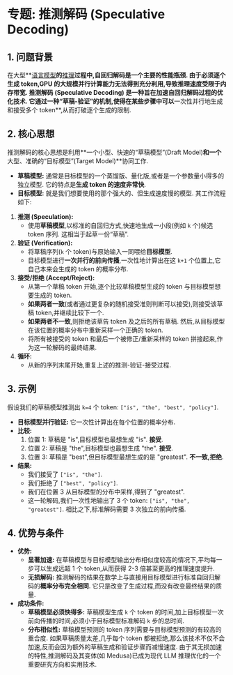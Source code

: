 # 专题: 推测解码 (Speculative Decoding)
## 1. 问题背景
在大型**[语言模型](./Lecture1-Language-Models.md)**的**[推理](./Lecture1-Inference.md)**过程中,自回归解码是一个主要的性能瓶颈. 由于必须逐个生成 token,GPU 的大规模并行计算能力无法得到充分利用,导致推理速度受限于内存带宽. 
**推测解码 (Speculative Decoding)** 是一种旨在加速自回归解码过程的优化技术. 它通过一种“草稿-验证”的机制,使得在某些步骤中可以**一次性并行地生成和接受多个 token**,从而打破逐个生成的限制. 
## 2. 核心思想
推测解码的核心思想是利用**一个小型、快速的“草稿模型”(Draft Model)**和一个**大型、准确的“目标模型”(Target Model)**协同工作. 
*   **草稿模型:** 通常是目标模型的一个蒸馏版、量化版,或者是一个参数量小得多的独立模型. 它的特点是**生成 token 的速度非常快**. 
*   **目标模型:** 就是我们想要使用的那个强大的、但生成速度慢的模型. 
其工作流程如下: 
1.  **推测 (Speculation):**
    *   使用**草稿模型**,以标准的自回归方式,快速地生成一小段(例如 `k` 个)候选 token 序列. 这相当于起草一份“草稿”. 
2.  **验证 (Verification):**
    *   将草稿序列(`k` 个 token)与原始输入一同喂给**目标模型**. 
    *   目标模型进行**一次并行的前向传播**,一次性地计算出在这 `k+1` 个位置上,它自己本来会生成的 token 的概率分布. 
3.  **接受/拒绝 (Accept/Reject):**
    *   从第一个草稿 token 开始,逐个比较草稿模型生成的 token 与目标模型想要生成的 token. 
    *   **如果两者一致**(或者通过更复杂的随机接受准则判断可以接受),则接受该草稿 token,并继续比较下一个. 
    *   **如果两者不一致**,则拒绝该草告 token 及之后的所有草稿. 然后,从目标模型在该位置的概率分布中重新采样一个正确的 token. 
    *   将所有被接受的 token 和最后一个被修正/重新采样的 token 拼接起来,作为这一轮解码的最终结果. 
4.  **循环:**
    *   从新的序列末尾开始,重复上述的推测-验证-接受过程. 
## 3. 示例
假设我们的草稿模型推测出 `k=4` 个 token: `["is", "the", "best", "policy"]`. 
*   **目标模型并行验证:** 它一次性计算出在每个位置的概率分布. 
*   **比较:**
    1.  位置 1: 草稿是 "is",目标模型也最想生成 "is". **接受**. 
    2.  位置 2: 草稿是 "the",目标模型也最想生成 "the". **接受**. 
    3.  位置 3: 草稿是 "best",但目标模型最想生成的是 "greatest". **不一致,拒绝**. 
*   **结果:**
    *   我们接受了 `["is", "the"]`. 
    *   我们拒绝了 `["best", "policy"]`. 
    *   我们在位置 3 从目标模型的分布中采样,得到了 "greatest". 
    *   这一轮解码,我们一次性地输出了 3 个 token: `["is", "the", "greatest"]`. 相比之下,标准解码需要 3 次独立的前向传播. 
## 4. 优势与条件
*   **优势:**
    *   **显著加速:** 在草稿模型与目标模型输出分布相似度较高的情况下,平均每一步可以生成远超 1 个 token,从而获得 2-3 倍甚至更高的推理速度提升. 
    *   **无损解码:** 推测解码的结果在数学上与直接用目标模型进行标准自回归解码的**概率分布完全相同**. 它只是改变了生成过程,而没有改变最终结果的质量. 
*   **成功条件:**
    *   **草稿模型必须快得多:** 草稿模型生成 `k` 个 token 的时间,加上目标模型一次前向传播的时间,必须小于目标模型标准解码 `k` 步的总时间. 
    *   **分布相似性:** 草稿模型预测的 token 序列需要与目标模型预测的有较高的重合度. 如果草稿质量太差,几乎每个 token 都被拒绝,那么该技术不仅不会加速,反而会因为额外的草稿生成和验证步骤而减慢速度. 
由于其无损加速的特性,推测解码及其变体(如 Medusa)已成为现代 LLM 推理优化的一个重要研究方向和实用技术. 